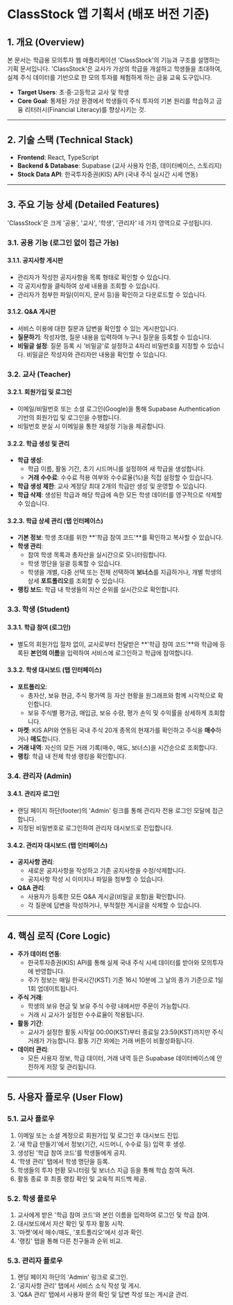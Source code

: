 # ClassStock 앱 기획서 (배포 버전 기준)

## 1. 개요 (Overview)

본 문서는 학급용 모의투자 웹 애플리케이션 'ClassStock'의 기능과 구조를 설명하는 기획 문서입니다. 'ClassStock'은 교사가 가상의 학급을 개설하고 학생들을 초대하여, 실제 주식 데이터를 기반으로 한 모의 투자를 체험하게 하는 금융 교육 도구입니다.

- **Target Users**: 초·중·고등학교 교사 및 학생
- **Core Goal**: 통제된 가상 환경에서 학생들이 주식 투자의 기본 원리를 학습하고 금융 리터러시(Financial Literacy)를 향상시키는 것.

---

## 2. 기술 스택 (Technical Stack)

- **Frontend**: React, TypeScript
- **Backend & Database**: Supabase (교사 사용자 인증, 데이터베이스, 스토리지)
- **Stock Data API**: 한국투자증권(KIS) API (국내 주식 실시간 시세 연동)

---

## 3. 주요 기능 상세 (Detailed Features)

'ClassStock'은 크게 '공용', '교사', '학생', '관리자' 네 가지 영역으로 구성됩니다.

### 3.1. 공용 기능 (로그인 없이 접근 가능)

#### 3.1.1. 공지사항 게시판
- 관리자가 작성한 공지사항을 목록 형태로 확인할 수 있습니다.
- 각 공지사항을 클릭하여 상세 내용을 조회할 수 있습니다.
- 관리자가 첨부한 파일(이미지, 문서 등)을 확인하고 다운로드할 수 있습니다.

#### 3.1.2. Q&A 게시판
- 서비스 이용에 대한 질문과 답변을 확인할 수 있는 게시판입니다.
- **질문하기**: 작성자명, 질문 내용을 입력하여 누구나 질문을 등록할 수 있습니다.
- **비밀글 설정**: 질문 등록 시 '비밀글'로 설정하고 4자리 비밀번호를 지정할 수 있습니다. 비밀글은 작성자와 관리자만 내용을 확인할 수 있습니다.

### 3.2. 교사 (Teacher)

#### 3.2.1. 회원가입 및 로그인
- 이메일/비밀번호 또는 소셜 로그인(Google)을 통해 Supabase Authentication 기반의 회원가입 및 로그인을 수행합니다.
- 비밀번호 분실 시 이메일을 통한 재설정 기능을 제공합니다.

#### 3.2.2. 학급 생성 및 관리
- **학급 생성**:
  - 학급 이름, 활동 기간, 초기 시드머니를 설정하여 새 학급을 생성합니다.
  - **거래 수수료**: 수수료 적용 여부와 수수료율(%)을 직접 설정할 수 있습니다.
- **학급 생성 제한**: 교사 계정당 최대 2개의 학급만 생성 및 운영할 수 있습니다.
- **학급 삭제**: 생성된 학급과 해당 학급에 속한 모든 학생 데이터를 영구적으로 삭제할 수 있습니다.

#### 3.2.3. 학급 상세 관리 (탭 인터페이스)
- **기본 정보**: 학생 초대를 위한 **'학급 참여 코드'**를 확인하고 복사할 수 있습니다.
- **학생 관리**:
  - 참여 학생 목록과 총자산을 실시간으로 모니터링합니다.
  - 학생 명단을 일괄 등록할 수 있습니다.
  - 학생을 개별, 다중 선택 또는 전체 선택하여 **보너스**를 지급하거나, 개별 학생의 상세 **포트폴리오**를 조회할 수 있습니다.
- **랭킹 보드**: 학급 내 학생들의 자산 순위를 실시간으로 확인합니다.

### 3.3. 학생 (Student)

#### 3.3.1. 학급 참여 (로그인)
- 별도의 회원가입 절차 없이, 교사로부터 전달받은 **'학급 참여 코드'**와 학급에 등록된 **본인의 이름**을 입력하여 서비스에 로그인하고 학급에 참여합니다.

#### 3.3.2. 학생 대시보드 (탭 인터페이스)
- **포트폴리오**:
  - 총자산, 보유 현금, 주식 평가액 등 자산 현황을 원그래프와 함께 시각적으로 확인합니다.
  - 보유 주식별 평가금, 매입금, 보유 수량, 평가 손익 및 수익률을 상세하게 조회합니다.
- **마켓**: KIS API와 연동된 국내 주식 20개 종목의 현재가를 확인하고 주식을 **매수**하거나 **매도**합니다.
- **거래 내역**: 자신의 모든 거래 기록(매수, 매도, 보너스)을 시간순으로 조회합니다.
- **랭킹**: 학급 내 전체 학생 랭킹을 확인합니다.

### 3.4. 관리자 (Admin)

#### 3.4.1. 관리자 로그인
- 랜딩 페이지 하단(footer)의 'Admin' 링크를 통해 관리자 전용 로그인 모달에 접근합니다.
- 지정된 비밀번호로 로그인하여 관리자 대시보드로 진입합니다.

#### 3.4.2. 관리자 대시보드 (탭 인터페이스)
- **공지사항 관리**:
  - 새로운 공지사항을 작성하고 기존 공지사항을 수정/삭제합니다.
  - 공지사항 작성 시 이미지나 파일을 첨부할 수 있습니다.
- **Q&A 관리**:
  - 사용자가 등록한 모든 Q&A 게시글(비밀글 포함)을 확인합니다.
  - 각 질문에 답변을 작성하거나, 부적절한 게시글을 삭제할 수 있습니다.

---

## 4. 핵심 로직 (Core Logic)

- **주가 데이터 연동**:
  - 한국투자증권(KIS) API를 통해 실제 국내 주식 시세 데이터를 받아와 모의투자에 반영합니다.
  - 주가 정보는 매일 한국시간(KST) 기준 16시 10분에 그 날의 종가 기준으로 1일 1회 업데이트됩니다.
- **주식 거래**:
  - 학생의 보유 현금 및 보유 주식 수량 내에서만 주문이 가능합니다.
  - 거래 시 교사가 설정한 수수료율이 적용됩니다.
- **활동 기간**:
  - 교사가 설정한 활동 시작일 00:00(KST)부터 종료일 23:59(KST)까지만 주식 거래가 가능합니다. 활동 기간 외에는 거래 버튼이 비활성화됩니다.
- **데이터 관리**:
  - 모든 사용자 정보, 학급 데이터, 거래 내역 등은 Supabase 데이터베이스에 안전하게 저장 및 관리됩니다.

---

## 5. 사용자 플로우 (User Flow)

### 5.1. 교사 플로우
1. 이메일 또는 소셜 계정으로 회원가입 및 로그인 후 대시보드 진입.
2. '새 학급 만들기'에서 정보(기간, 시드머니, 수수료 등) 입력 후 생성.
3. 생성된 '학급 참여 코드'를 학생들에게 공지.
4. '학생 관리' 탭에서 학생 명단을 등록.
5. 학생들의 투자 현황 모니터링 및 보너스 지급 등을 통해 학습 참여 독려.
6. 활동 종료 후 최종 랭킹 확인 및 교육적 피드백 제공.

### 5.2. 학생 플로우
1. 교사에게 받은 '학급 참여 코드'와 본인 이름을 입력하여 로그인 및 학급 참여.
2. 대시보드에서 자산 확인 및 투자 활동 시작.
3. '마켓'에서 매수/매도, '포트폴리오'에서 성과 확인.
4. '랭킹' 탭을 통해 다른 친구들과 순위 비교.

### 5.3. 관리자 플로우
1. 랜딩 페이지 하단의 'Admin' 링크로 로그인.
2. '공지사항 관리' 탭에서 서비스 소식 작성 및 게시.
3. 'Q&A 관리' 탭에서 사용자 문의 확인 및 답변 작성 또는 게시글 관리.